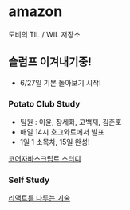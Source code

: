 # amazon

도비의 TIL / WIL 저장소

## 슬럼프 이겨내기중!

- 6/27일 기본 돌아보기 시작!

### Potato Club Study

- 팀원 : 이윤, 장세화, 고백재, 김준호
- 매일 14시 호그와트에서 발표
- 1일 1 소목차, 15일 완성!

[코어자바스크립트 스터디](https://github.com/kordobby/amazon/tree/main/core_javascript)

### Self Study

[리액트를 다루는 기술](react-tech-velopert)
